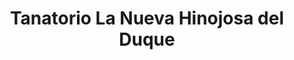 ---
title: "Tanatorio La Nueva Hinojosa del Duque"
url: /hinojosa-del-duque/tanatorio-la-nueva-hinojosa-del-duque/
shop: directores de funerarias
---